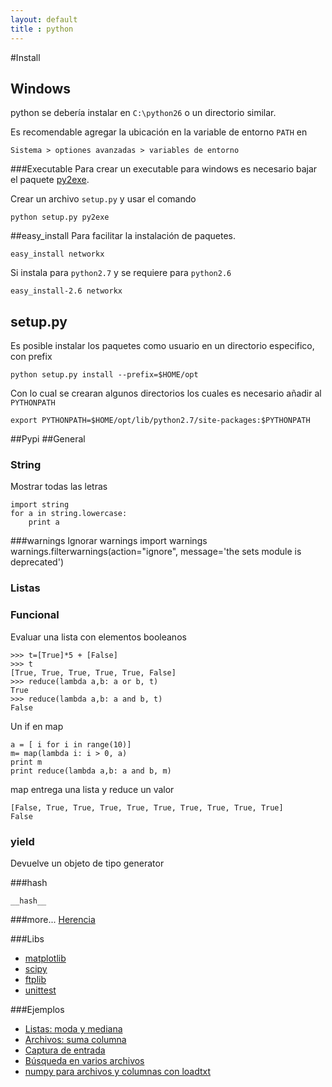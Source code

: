 ```yaml
---
layout: default
title : python
---
```

#Install
## Windows
python se debería instalar en `C:\python26` o un directorio similar.

Es recomendable agregar la ubicación en la variable de entorno `PATH` en

	Sistema > optiones avanzadas > variables de entorno

###Executable
Para crear un executable para windows es necesario bajar el paquete [py2exe](http://py2exe.org/).

Crear un archivo `setup.py` y usar el comando

	python setup.py py2exe

##easy_install
Para facilitar la instalación de paquetes.

	easy_install networkx

Si instala para `python2.7` y se requiere para `python2.6`

	easy_install-2.6 networkx

## setup.py

Es posible instalar los paquetes como usuario en un directorio especifico, con prefix

    python setup.py install --prefix=$HOME/opt

Con lo cual se crearan algunos directorios los cuales es necesario añadir al `PYTHONPATH`

    export PYTHONPATH=$HOME/opt/lib/python2.7/site-packages:$PYTHONPATH

##Pypi
##General
### String
Mostrar todas las letras

	import string
	for a in string.lowercase:
		print a

###warnings
Ignorar warnings
	import warnings
	warnings.filterwarnings(action="ignore", message='the sets module is deprecated')

### Listas
### Funcional

Evaluar una lista con elementos booleanos

	>>> t=[True]*5 + [False]
	>>> t
	[True, True, True, True, True, False]
	>>> reduce(lambda a,b: a or b, t)
	True
	>>> reduce(lambda a,b: a and b, t)
	False

Un if en map

	a = [ i for i in range(10)]
	m= map(lambda i: i > 0, a)
	print m
	print reduce(lambda a,b: a and b, m)

map entrega una lista y reduce un valor

    [False, True, True, True, True, True, True, True, True, True]
    False

### yield

Devuelve un objeto de tipo generator

###hash

	__hash__

###more...
[Herencia](/wiki/python/Herencia)

###Libs

* [matplotlib](/wiki/python/matplotlib)  
* [scipy](/wiki/python/scipy)  
* [ftplib](/wiki/python/ftplib)  
* [unittest](/wiki/python/unittest)  

###Ejemplos

* [Listas: moda y mediana](https://gist.github.com/2832821)  
* [Archivos: suma columna](https://gist.github.com/2920582)  
* [Captura de entrada](https://gist.github.com/2965892)  
* [Búsqueda en varios archivos](https://gist.github.com/3050904)  
* [numpy para archivos y columnas con loadtxt](https://gist.github.com/juanpabloaj/4535991)  

